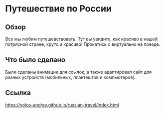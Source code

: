 # Путешествие по России

## Обзор
Все мы любим путешевствовать. Тут вы увидите, как красиво в нашей потрясной стране, круто и красиво! Прокатись с виртуально на поезде. 

## Что было сделано
Были сделаны анимации для ссылок, а также адаптировал сайт для разных устройств (мобильных, плантештов и компьютеров).

## Сcылка
https://volos-andrey.github.io/russian-travel/index.html
